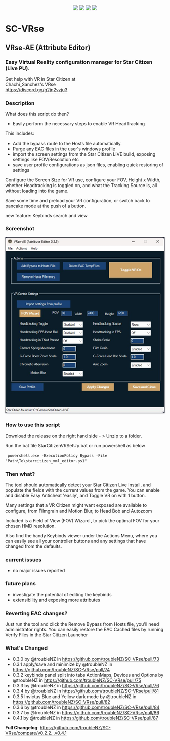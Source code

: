 <p align="center">
  <a href="https://github.com/troubleNZ/SC-VRse/issues"><img src="https://img.shields.io/github/issues/troubleNZ/SC-VRse"/></a>
  <a href="https://github.com/troubleNZ/SC-VRse/network/members"><img src="https://img.shields.io/github/forks/troubleNZ/SC-VRse"/></a>
  <a href="https://github.com/troubleNZ/SC-VRse/stargazers"><img src="https://img.shields.io/github/stars/troubleNZ/SC-VRse?color=white"/></a>
  <a href="https://github.com/troubleNZ/SC-VRse/blob/main/LICENSE"><img src="https://img.shields.io/github/license/troubleNZ/SC-VRse?color=black"/></a>
</p>

# SC-VRse
## VRse-AE (Attribute Editor)

### Easy Virtual Reality configuration manager for Star Citizen (Live PU).

Get help with VR in Star Citizen at  
Chachi_Sanchez's VRse  
https://discord.gg/g2jn2vzju3

### Description
What does this script do then?
- Easily perform the necessary steps to enable VR HeadTracking 

This includes:
- Add the bypass route to the Hosts file automatically.
- Purge any EAC files in the user's windows profile
- import the screen settings from the Star Citizen LIVE build, exposing settings like FOV/Resolution etc
- save user profile configurations as json files, enabling quick restoring of settings

Configure the Screen Size for VR use, configure your FOV, Height x Width, whether Headtracking is toggled on, and what the Tracking Source is, all without loading into the game.

Save some time and preload your VR configuration, or switch back to pancake mode at the push of a button.

new feature: Keybinds search and view

### Screenshot
![](https://github.com/troubleNZ/SC-VRse/blob/main/screenshot.jpg)


### How to use this script

Download the release on the right hand side - >
Unzip to a folder.

Run the bat file StarCitizenVRSetUp.bat or run powershell as below

` powershell.exe -ExecutionPolicy Bypass -File "Path\To\starcitizen_xml_editor.ps1"`

### Then what?
The tool should automatically detect your Star Citizen Live Install, and populate the fields with the current values from the game.
You can enable and disable Easy Anticheat 'easily', and Toggle VR on with 1 button.

Many settings that a VR Citizen might want exposed are available to configure, from Filmgrain and Motion Blur, to Head Bob and Autozoom

Included is a Field of View (FOV) Wizard , to pick the optimal FOV for your chosen HMD resolution.

Also find the handy Keybinds viewer under the Actions Menu, where you can easily see all your controller buttons and any settings that have changed from the defaults.

### current issues

- no major issues reported

### future plans
- investigate the potential of editing the keybinds
- extensibility and exposing more attributes


### Reverting EAC changes?
Just run the tool and click the Remove Bypass from Hosts file, you'll need administrator rights.
You can easily restore the EAC Cached files by running Verify Files in the Star Citizen Launcher

### What's Changed    

* 0.3.0 by @troubleNZ in https://github.com/troubleNZ/SC-VRse/pull/73
* 0.3.1 apply/save and minimize by @troubleNZ in https://github.com/troubleNZ/SC-VRse/pull/74
* 0.3.2 keybinds panel split into tabs ActionMaps, Devices and Options by @troubleNZ in https://github.com/troubleNZ/SC-VRse/pull/75
* 0.3.3 by @troubleNZ in https://github.com/troubleNZ/SC-VRse/pull/76
* 0.3.4 by @troubleNZ in https://github.com/troubleNZ/SC-VRse/pull/81
* 0.3.5 Invictus Blue and Yellow dark mode by @troubleNZ in https://github.com/troubleNZ/SC-VRse/pull/82
* 0.3.6 by @troubleNZ in https://github.com/troubleNZ/SC-VRse/pull/84
* 0.3.7 by @troubleNZ in https://github.com/troubleNZ/SC-VRse/pull/86
* 0.4.1 by @troubleNZ in https://github.com/troubleNZ/SC-VRse/pull/87

**Full Changelog**: https://github.com/troubleNZ/SC-VRse/compare/v0.2.2...v0.4.1